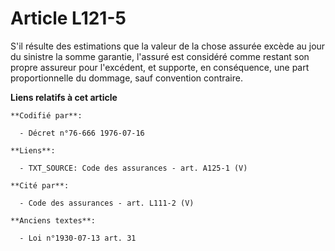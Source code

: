 # Article L121-5

S'il résulte des estimations que la valeur de la chose assurée excède au jour du sinistre la somme garantie, l'assuré est
considéré comme restant son propre assureur pour l'excédent, et supporte, en conséquence, une part proportionnelle du
dommage, sauf convention contraire.

**Liens relatifs à cet article**

	**Codifié par**:

	  - Décret n°76-666 1976-07-16

	**Liens**:

	  - TXT_SOURCE: Code des assurances - art. A125-1 (V)

	**Cité par**:

	  - Code des assurances - art. L111-2 (V)

	**Anciens textes**:

	  - Loi n°1930-07-13 art. 31
